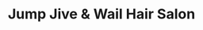 ---
title: "Jump Jive & Wail Hair Salon"
url: /frisco/jump-jive-and-wail-hair-salon/
shop: hairdresser
---